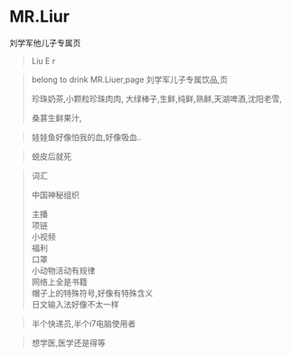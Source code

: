 # MR.Liur
刘学军他儿子专属页


>Liu E r

> belong to drink MR.Liuer,page
> 刘学军儿子专属饮品,页
>
> 珍珠奶茶,小颗粒珍珠肉肉,
> 大绿棒子,生鲜,纯鲜,熟鲜,天湖啤酒,沈阳老雪,
>
>
> 桑葚生鲜果汁,
>
>
>
>
>


>娃娃鱼好像怕我的血,好像吸血..
>
>

>蜕皮后就死
>
>


>词汇
>
>中国神秘组织     </br>
>
>主播            </br>
>项链            </br>
>小视频          </br>
>福利            </br>
>口罩            </br>
>小动物活动有规律  </br>
>网络上全是书籍    </br>
>帽子上的特殊符号,好像有特殊含义 </br>
>日文输入法好像不太一样   </br>

>半个快递员,半个i7电脑使用者
>

>想学医,医学还是得等
